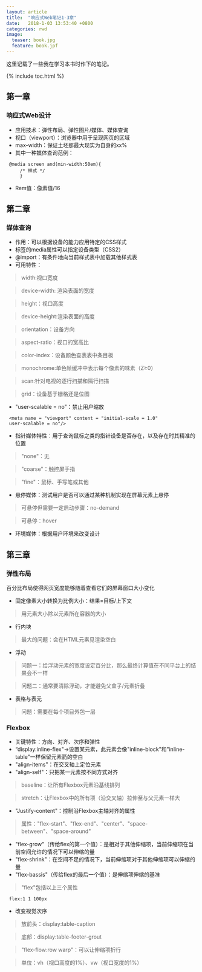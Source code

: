 ```yaml
---
layout: article
title:  "响应式Web笔记1-3章"
date:   2018-1-03 13:53:40 +0800
categories: rwd
image:
  teaser: book.jpg
  feature: book.jpf
---
```

这里记载了一些我在学习本书时作下的笔记。

{% include toc.html %}

## 第一章
### 响应式Web设计
* 应用技术：弹性布局、弹性图片/媒体、媒体查询
* 视口（viewport）：浏览器中用于呈现网页的区域
* max-width：保证土坯那最大现实为自身的xx%
* 其中一种媒体查询范例：

```
 @media screen and(min-width:50em){
     /* 样式 */
     }
```

* Rem值：像素值/16

## 第二章
### 媒体查询
* 作用：可以根据设备的能力应用特定的CSS样式
* <link>标签的media属性可以指定设备类型（CSS2）
* @import：有条件地向当前样式表中加载其他样式表
* 可用特性：

> width:视口宽度

> device-width: 渲染表面的宽度

> height：视口高度

> device-height:渲染表面的高度

> orientation：设备方向

> aspect-ratio：视口的宽高比

> color-index：设备颜色查表表中条目板

> monochrome:单色帧缓冲中表示每个像素的味素（Z≥0）

> scan:针对电视的逐行扫描和隔行扫描

> grid：设备基于栅格还是位图

* "user-scalable = no"：禁止用户缩放

```
 <meta name = "viewport" content = "initial-scale = 1.0"
 user-scalable = no"/>
```

* 指针媒体特性：用于查询鼠标之类的指针设备是否存在，以及存在时其精准的位置

> "none"：无

> "coarse"：触控屏手指

> "fine"：鼠标、手写笔或其他

* 悬停媒体：测试用户是否可以通过某种机制实现在屏幕元素上悬停

> 可悬停但需要一定启动步骤：no-demand

> 可悬停：hover

* 环境媒体：根据用户环境来改变设计

## 第三章
### 弹性布局
百分比布局使得网页宽度能够随着查看它们的屏幕窗口大小变化

* 固定像素大小转换为比例大小：结果=目标/上下文
> 用元素大小除以元素所在容器的大小
* 行内块
> 最大的问题：会在HTML元素见渲染空白
* 浮动
> 问题一：给浮动元素的宽度设定百分比，那么最终计算值在不同平台上的结果会不一样

> 问题二：通常要清除浮动，才能避免父盒子/元素折叠
* 表格与表元
> 问题：需要在每个项目外包一层

### Flexbox
* 关键特性：方向、对齐、次序和弹性
* “display:inline-flex"→设置某元素，此元素会像"inline-block"和"inline-table"一样保留元素箭的空白
* "align-items"：在交叉轴上定位元素
* "align-self"：只把某一元素按不同方式对齐
> baseline：让所有Flexbox元素沿基线排列

> stretch：让Flexbox中的所有项（沿交叉轴）拉伸至与父元素一样大

* "Justify-content"：控制沿Flexbox主轴对齐的属性
> 属性："flex-start"、"flex-end"、"center"、"space-between"、"space-around"

* "flex-grow"（传给flex的第一个值）：是相对于其他伸缩项，当前伸缩项在当前空间允许的情况下可以伸缩的量
* "flex-shrink"：在空间不足的情况下，当前伸缩项对于其他伸缩项可以伸缩的量
* "flex-bassis"（传给flex的最后一个值）：是伸缩项伸缩的基准
> "flex"包括以上三个属性

```
 flex:1 1 100px
```

* 改变视觉次序
> 放前头：display:table-caption

> 底部：display:table-footer-grout

> "flex-flow:row warp"：可以让伸缩项折行

> 单位：vh（视口高度的1%）、vw（视口宽度的1%）
